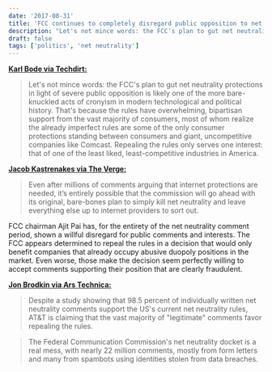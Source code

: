 ```yaml
---
date: '2017-08-31'
title: 'FCC continues to completely disregard public opposition to net neutrality repeal'
description: "Let's not mince words: the FCC's plan to gut net neutrality protections in light of severe public opposition is likely one of the more bare-knuckled acts of cronyism in modern technological and political history."
draft: false
tags: ['politics', 'net neutrality']
---
```


**[Karl Bode via Techdirt:](https://www.techdirt.com/2017/08/31/985-original-comments-to-fcc-oppose-killing-net-neutrality/)**

> Let's not mince words: the FCC's plan to gut net neutrality protections in light of severe public opposition is likely one of the more bare-knuckled acts of cronyism in modern technological and political history. That's because the rules have overwhelming, bipartisan support from the vast majority of consumers, most of whom realize the already imperfect rules are some of the only consumer protections standing between consumers and giant, uncompetitive companies like Comcast. Repealing the rules only serves one interest: that of one of the least liked, least-competitive industries in America.<!-- excerpt -->

**[Jacob Kastrenakes via The Verge:](https://www.theverge.com/2017/8/31/16228220/net-neutrality-comments-22-million-reply-record)**

> Even after millions of comments arguing that internet protections are needed, it’s entirely possible that the commission will go ahead with its original, bare-bones plan to simply kill net neutrality and leave everything else up to internet providers to sort out.

FCC chairman Ajit Pai has, for the entirety of the net neutrality comment period, shown a willful disregard for public comments and interests. The FCC appears determined to repeal the rules in a decision that would only benefit companies that already occupy abusive duopoly positions in the market. Even worse, those make the decision seem perfectly willing to accept comments supporting their position that are clearly fraudulent.

**[Jon Brodkin via Ars Technica:](https://arstechnica.com/?p=1156315)**

> Despite a study showing that 98.5 percent of individually written net neutrality comments support the US's current net neutrality rules, AT&T is claiming that the vast majority of "legitimate" comments favor repealing the rules.

> The Federal Communication Commission's net neutrality docket is a real mess, with nearly 22 million comments, mostly from form letters and many from spambots using identities stolen from data breaches.
